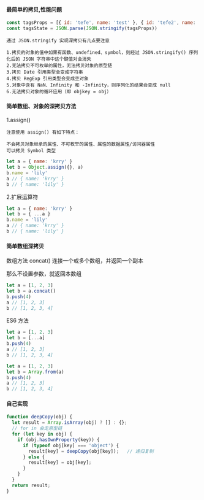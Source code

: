 #### 最简单的拷贝,性能问题
```javaScript
const tagsProps = [{ id: 'tefe', name: 'test' }, { id: 'tefe2', name: 'test2' }]
const tagsState = JSON.parse(JSON.stringify(tagsProps))
```

```
通过 JSON.stringify 实现深拷贝有几点要注意

1.拷贝的对象的值中如果有函数、undefined、symbol，则经过 JSON.stringify() 序列化后的 JSON 字符串中这个键值对会消失
2.无法拷贝不可枚举的属性，无法拷贝对象的原型链
3.拷贝 Date 引用类型会变成字符串
4.拷贝 RegExp 引用类型会变成空对象
5.对象中含有 NaN、Infinity 和 -Infinity，则序列化的结果会变成 null
6.无法拷贝对象的循环应用（即 objkey = obj）
```

#### 简单数组、对象的深拷贝方法
1.assign()
```
注意使用 assign() 有如下特点：

不会拷贝对象继承的属性、不可枚举的属性、属性的数据属性/访问器属性
可以拷贝 Symbol 类型
```

```javaScript
let a = { name: 'krry' }
let b = Object.assign({}, a)
b.name = 'lily'
a // { name: 'krry' }
b // { name: 'lily' }
```

2.扩展运算符
```javaScript
let a = { name: 'krry' }
let b = { ...a }
b.name = 'lily'
a // { name: 'krry' }
b // { name: 'lily' }
```

#### 简单数组深拷贝
数组方法 concat() 连接一个或多个数组，并返回一个副本

那么不设置参数，就返回本数组
```javaScript
let a = [1, 2, 3]
let b = a.concat()
b.push(4)
a // [1, 2, 3]
b // [1, 2, 3, 4]
```

ES6 方法
```javaScript
let a = [1, 2, 3]
let b = [...a]
b.push(4)
a // [1, 2, 3]
b // [1, 2, 3, 4]
```

```javaScript
let a = [1, 2, 3]
let b = Array.from(a)
b.push(4)
a // [1, 2, 3]
b // [1, 2, 3, 4]
```

#### 自己实现
```javaScript
function deepCopy(obj) {
  let result = Array.isArray(obj) ? [] : {};
  // for in 会走原型链
  for (let key in obj) {
    if (obj.hasOwnProperty(key)) {
      if (typeof obj[key] === 'object') {
        result[key] = deepCopy(obj[key]);   // 递归复制
      } else {
        result[key] = obj[key];
      }
    }
  }
  return result;
}
```
